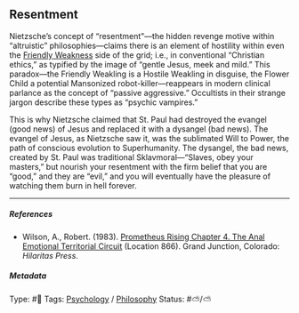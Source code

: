 ## Resentment

Nietzsche’s concept of “resentment"—the hidden revenge motive within “altruistic” philosophies—claims there is an element of hostility within even the [Friendly Weakness]() side of the grid; i.e., in conventional “Christian ethics,” as typified by the image of “gentle Jesus, meek and mild.” This paradox—the Friendly Weakling is a Hostile Weakling in disguise, the Flower Child a potential Mansonized robot-killer—reappears in modern clinical parlance as the concept of “passive aggressive.” Occultists in their strange jargon describe these types as “psychic vampires.”

This is why Nietzsche claimed that St. Paul had destroyed the evangel (good news) of Jesus and replaced it with a dysangel (bad news). The evangel of Jesus, as Nietzsche saw it, was the sublimated Will to Power, the path of conscious evolution to Superhumanity. The dysangel, the bad news, created by St. Paul was traditional Sklavmoral—“Slaves, obey your masters,” but nourish your resentment with the firm belief that you are “good,” and they are “evil,” and you will eventually have the pleasure of watching them burn in hell forever.

---

##### References

* Wilson, A., Robert. (1983). [Prometheus Rising Chapter 4. The Anal Emotional Territorial Circuit](Prometheus%20Rising%20Chapter%204.%20The%20Anal%20Emotional%20Territorial%20Circuit.md) (Location 866). Grand Junction, Colorado: *Hilaritas Press*.

##### Metadata

Type: #🔴 
Tags: [Psychology](Psychology.md) / [Philosophy](Philosophy.md) 
Status: #⛅️/⛅️
